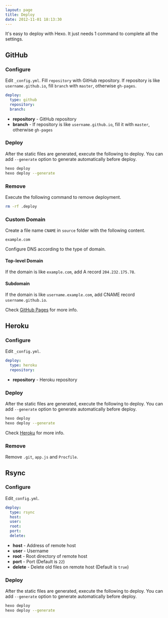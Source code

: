 ```yaml
---
layout: page
title: Deploy
date: 2012-11-01 18:13:30
---
```


It's easy to deploy with Hexo. It just needs 1 command to complete all the settings.

## GitHub

### Configure

Edit `_config.yml`. Fill `repository` with GitHub repository. If repository is like `username.github.io`, fill `branch` with `master`, otherwise `gh-pages`.

``` yaml
deploy:
  type: github
  repository:
  branch:
```

- **repository** - GitHub repository
- **branch** - If repository is like `username.github.io`, fill it with `master`, otherwise `gh-pages`

### Deploy

After the static files are generated, execute the following to deploy. You can add `--generate` option to generate automatically before deploy.

``` bash
hexo deploy
hexo deploy --generate
```

### Remove

Execute the following command to remove deployment.

``` bash
rm -rf .deploy
```

### Custom Domain

Create a file name `CNAME` in `source` folder with the following content.

```
example.com
```

Configure DNS according to the type of domain.

#### Top-level Domain

If the domain is like `example.com`, add A record `204.232.175.78`.

#### Subdomain

If the domain is like `username.example.com`, add CNAME record `username.github.io`.

Check [GitHub Pages][1] for more info.

## Heroku

### Configure

Edit `_config.yml`.

``` yaml
deploy:
  type: heroku
  repository:
```

- **repository** - Heroku repository

### Deploy

After the static files are generated, execute the following to deploy. You can add `--generate` option to generate automatically before deploy.

``` bash
hexo deploy
hexo deploy --generate
```

Check [Heroku][2] for more info.

### Remove

Remove `.git`, `app.js` and `Procfile`.

## Rsync

### Configure

Edit`_config.yml`.

``` yaml
deploy:
  type: rsync
  host:
  user:
  root:
  port:
  delete:
```

- **host** - Address of remote host
- **user** - Username
- **root** - Root directory of remote host
- **port** - Port (Default is `22`)
- **delete** - Delete old files on remote host (Default is `true`)

### Deploy

After the static files are generated, execute the following to deploy. You can add `--generate` option to generate automatically before deploy.

``` bash
hexo deploy
hexo deploy --generate
```

[1]: https://help.github.com/articles/setting-up-a-custom-domain-with-pages
[2]: https://devcenter.heroku.com/
